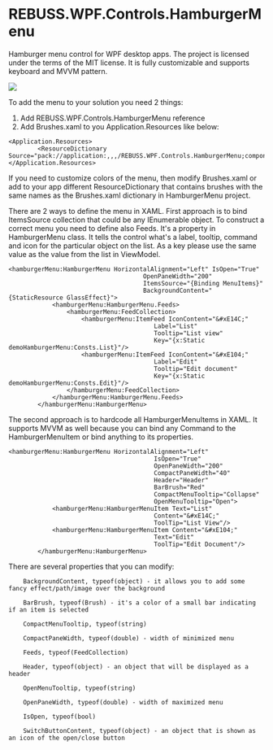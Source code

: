 # REBUSS.WPF.Controls.HamburgerMenu
Hamburger menu control for WPF desktop apps. The project is licensed under the terms of the MIT license. It is fully customizable and supports keyboard and MVVM pattern.
<p><img src="http://moj.hajs.hostingasp.pl/REBUSS_HamburgerMenu.gif"></p>

To add the menu to your solution you need 2 things:
1. Add REBUSS.WPF.Controls.HamburgerMenu reference
2. Add Brushes.xaml to you Application.Resources like below:

```xaml
<Application.Resources>
        <ResourceDictionary Source="pack://application:,,,/REBUSS.WPF.Controls.HamburgerMenu;component/Resources/Brushes.xaml"/>
</Application.Resources>
```
If you need to customize colors of the menu, then modify Brushes.xaml or add to your app different ResourceDictionary that contains brushes with the same names as the Brushes.xaml dictionary in HamburgerMenu project.

There are 2 ways to define the menu in XAML. First approach is to bind ItemsSource collection that could be any IEnumerable object. To construct a correct menu you need to define also Feeds. It's a property in HamburgerMenu class. It tells the control what's a label, tooltip, command and icon for the particular object on the list. As a key please use the same value as the value from the list in ViewModel.
```xaml
<hamburgerMenu:HamburgerMenu HorizontalAlignment="Left" IsOpen="True"
                                     OpenPaneWidth="200"
                                     ItemsSource="{Binding MenuItems}"
                                     BackgroundContent="{StaticResource GlassEffect}">
            <hamburgerMenu:HamburgerMenu.Feeds>
                <hamburgerMenu:FeedCollection>
                    <hamburgerMenu:ItemFeed IconContent="&#xE14C;" 
                                        Label="List" 
                                        Tooltip="List view" 
                                        Key="{x:Static demoHamburgerMenu:Consts.List}"/>
                    <hamburgerMenu:ItemFeed IconContent="&#xE104;" 
                                        Label="Edit" 
                                        Tooltip="Edit document" 
                                        Key="{x:Static demoHamburgerMenu:Consts.Edit}"/>
                </hamburgerMenu:FeedCollection>
            </hamburgerMenu:HamburgerMenu.Feeds>
        </hamburgerMenu:HamburgerMenu>
```

The second approach is to hardcode all HamburgerMenuItems in XAML. It supports MVVM as well because you can bind any Command to the HamburgerMenuItem or bind anything to its properties.
```xaml
<hamburgerMenu:HamburgerMenu HorizontalAlignment="Left" 
                                        IsOpen="True"
                                        OpenPaneWidth="200"
                                        CompactPaneWidth="40"
                                        Header="Header"
                                        BarBrush="Red"
                                        CompactMenuTooltip="Collapse"
                                        OpenMenuTooltip="Open">
            <hamburgerMenu:HamburgerMenuItem Text="List"
                                        Content="&#xE14C;"
                                        ToolTip="List View"/>
            <hamburgerMenu:HamburgerMenuItem Content="&#xE104;"
                                        Text="Edit"
                                        ToolTip="Edit Document"/>
        </hamburgerMenu:HamburgerMenu>
```

There are several properties that you can modify:

        BackgroundContent, typeof(object) - it allows you to add some fancy effect/path/image over the background

        BarBrush, typeof(Brush) - it's a color of a small bar indicating if an item is selected
        
        CompactMenuTooltip, typeof(string)

        CompactPaneWidth, typeof(double) - width of minimized menu

        Feeds, typeof(FeedCollection)

        Header, typeof(object) - an object that will be displayed as a header
        
        OpenMenuTooltip, typeof(string)

        OpenPaneWidth, typeof(double) - width of maximized menu

        IsOpen, typeof(bool)

        SwitchButtonContent, typeof(object) - an object that is shown as an icon of the open/close button

